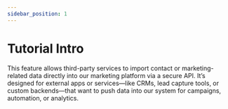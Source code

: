 ```yaml
---
sidebar_position: 1
---
```


# Tutorial Intro
This feature allows third-party services to import contact or marketing-related data directly into our marketing platform via a secure API.
It’s designed for external apps or services—like CRMs, lead capture tools, or custom backends—that want to push data into our system for campaigns, automation, or analytics.